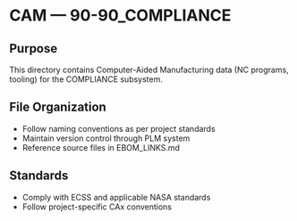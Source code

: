 # CAM — 90-90_COMPLIANCE

## Purpose

This directory contains Computer-Aided Manufacturing data (NC programs, tooling) for the COMPLIANCE subsystem.

## File Organization

- Follow naming conventions as per project standards
- Maintain version control through PLM system
- Reference source files in EBOM_LINKS.md

## Standards

- Comply with ECSS and applicable NASA standards
- Follow project-specific CAx conventions
